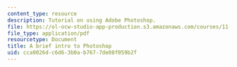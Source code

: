 ```yaml
---
content_type: resource
description: Tutorial on using Adobe Photoshop.
file: https://ol-ocw-studio-app-production.s3.amazonaws.com/courses/11-310j-media-technology-and-city-design-and-development-fall-2002/cca9026dc6d63b0ab7677de08f059b2f_photoshoptutorial.pdf
file_type: application/pdf
resourcetype: Document
title: A brief intro to Photoshop
uid: cca9026d-c6d6-3b0a-b767-7de08f059b2f
---
```

